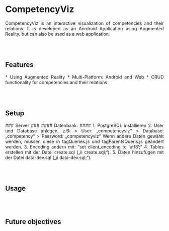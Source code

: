 # CompetencyViz
<p align="justify">
CompetencyViz is an interactive visualization of competencies and their relations.
It is developed as an Anrdroid Application using Augmented Reality, but can also be 
used as a web application.

<br><br>

## Features ##
<p align="justify">
*  Using Augmented Reality
*  Multi-Platform: Android and Web
*  CRUD functionality for competencies and their relations

<br><br>

## Setup ##
<p align="justify">
### Server ###
#### Datenbank: ####
1.	PostgreSQL installieren
2.	User und Database anlegen, z.B:
>  User: „competencyviz“
>  Database: „competency“
>  Password: „competencyviz“
    Wenn andere Daten gewählt werden, müssen diese in tagQueries.js und tagParentsQueris.js geändert werden.
3.	Encoding ändern mit: “set client_encoding to ‘utf8’;”
4.	Tables erstellen mit der Datei create.sql („\i create.sql;“).
5.	Daten hinzufügen mit der Datei data-dev.sql („\i data-dev.sql;“).


<br><br>

## Usage ##
<p align="justify">

<br><br>
  
## Future objectives ##